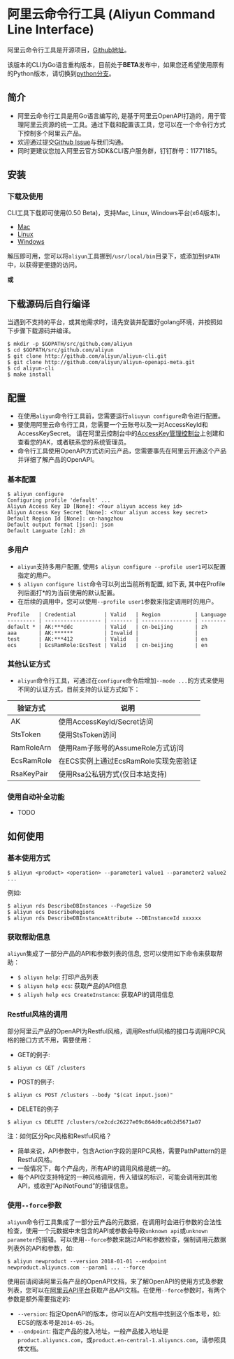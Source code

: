 
# 阿里云命令行工具 (Aliyun Command Line Interface)

阿里云命令行工具是开源项目，[Github地址](https://github.com/aliyun/aliyun-cli)。

该版本的CLI为Go语言重构版本，目前处于**BETA**发布中，如果您还希望使用原有的Python版本，请切换到[python分支](https://github.com/aliyun/aliyun-cli/tree/python_final)。

## 简介

- 阿里云命令行工具是用Go语言编写的, 是基于阿里云OpenAPI打造的，用于管理阿里云资源的统一工具。通过下载和配置该工具，您可以在一个命令行方式下控制多个阿里云产品。
- 欢迎通过提交[Github Issue](https://github.com/aliyun/aliyun-cli/issues/new)与我们沟通。
- 同时更建议您加入阿里云官方SDK&CLI客户服务群，钉钉群号：11771185。


## 安装

### 下载及使用

CLI工具下载即可使用(0.50 Beta)，支持Mac, Linux, Windows平台(x64版本)。

- [Mac](http://aliyun-cli.oss-cn-hangzhou.aliyuncs.com/aliyun-cli-macosx-0.50-amd64.tgz)
- [Linux](http://aliyun-cli.oss-cn-hangzhou.aliyuncs.com/aliyun-cli-linux-0.50-amd64.tgz)
- [Windows](http://aliyun-cli.oss-cn-hangzhou.aliyuncs.com/aliyun-cli-windows-0.50-amd64.tgz)

解压即可用，您可以将`aliyun`工具挪到`/usr/local/bin`目录下，或添加到`$PATH`中，以获得更便捷的访问。

**或**

## 下载源码后自行编译

当遇到不支持的平台，或其他需求时，请先安装并配置好golang环境，并按照如下步骤下载源码并编译。

```
$ mkdir -p $GOPATH/src/github.com/aliyun
$ cd $GOPATH/src/github.com/aliyun
$ git clone http://github.com/aliyun/aliyun-cli.git
$ git clone http://github.com/aliyun/aliyun-openapi-meta.git
$ cd aliyun-cli
$ make install
```

## 配置

- 在使用`aliyun`命令行工具前，您需要运行`aliuyun configure`命令进行配置。
- 要使用阿里云命令行工具，您需要一个云账号以及一对AccessKeyId和AccessKeySecret。 请在阿里云控制台中的[AccessKey管理控制台](https://ak-console.aliyun.com/#/accesskey)上创建和查看您的AK，或者联系您的系统管理员。
- 命令行工具使用OpenAPI方式访问云产品，您需要事先在阿里云开通这个产品并详细了解产品的OpenAPI。

### 基本配置

```
$ aliyun configure
Configuring profile 'default' ...
Aliyun Access Key ID [None]: <Your aliyun access key id>
Aliyun Access Key Secret [None]: <Your aliyun access key secret>
Default Region Id [None]: cn-hangzhou
Default output format [json]: json
Default Languate [zh]: zh
```

### 多用户

- `aliyun`支持多用户配置, 使用`$ aliyun configure --profile user1`可以配置指定的用户。
- `$ aliyun configure list`命令可以列出当前所有配置, 如下表, 其中在Profile列后面打*的为当前使用的默认配置。
- 在后续的调用中，您可以使用`--profile user1`参数来指定调用时的用户。

```
Profile   | Credential         | Valid   | Region           | Language
--------- | ------------------ | ------- | ---------------- | --------
default * | AK:***ddc          | Valid   | cn-beijing       | zh
aaa       | AK:******          | Invalid |                  |
test      | AK:***412          | Valid   |                  | en
ecs       | EcsRamRole:EcsTest | Valid   | cn-beijing       | en
```

### 其他认证方式

- `aliyun`命令行工具，可通过在`configure`命令后增加`--mode ...`的方式来使用不同的认证方式，目前支持的认证方式如下：

| 验证方式  | 说明 |
| --------       | -------- |
| AK             | 使用AccessKeyId/Secret访问 |
| StsToken       | 使用StsToken访问    |
| RamRoleArn     | 使用Ram子账号的AssumeRole方式访问     |
| EcsRamRole     | 在ECS实例上通过EcsRamRole实现免密验证   |
| RsaKeyPair     | 使用Rsa公私钥方式(仅日本站支持)     |

### 使用自动补全功能

- TODO

## 如何使用

### 基本使用方式

```
$ aliyun <product> <operation> --parameter1 value1 --parameter2 value2 ...
```

例如:

```
$ aliyun rds DescribeDBInstances --PageSize 50
$ aliyun ecs DescribeRegions
$ aliyun rds DescribeDBInstanceAttribute --DBInstanceId xxxxxx
```

### 获取帮助信息

`aliyun`集成了一部分产品的API和参数列表的信息, 您可以使用如下命令来获取帮助：

- `$ aliyun help`: 打印产品列表
- `$ aliyun help ecs`: 获取产品的API信息
- `$ aliyuh help ecs CreateInstance`: 获取API的调用信息


### Restful风格的调用

部分阿里云产品的OpenAPI为Restful风格，调用Restful风格的接口与调用RPC风格的接口方式不用，需要使用：

- GET的例子:

```
$ aliyun cs GET /clusters
```

- POST的例子:

```
$ aliyun cs POST /clusters --body "$(cat input.json)"
```

- DELETE的例子

```
$ aliyun cs DELETE /clusters/ce2cdc26227e09c864d0ca0b2d5671a07
```

注：如何区分Rpc风格和Restful风格？

- 简单来说，API参数中，包含Action字段的是RPC风格，需要PathPattern的是Restful风格。
- 一般情况下，每个产品内，所有API的调用风格是统一的。
- 每个API仅支持特定的一种风格调用，传入错误的标识，可能会调用到其他API，或收到“ApiNotFound”的错误信息。

### 使用`--force`参数

`aliyun`命令行工具集成了一部分云产品的元数据，在调用时会进行参数的合法性检查，使用一个元数据中未包含的API或参数会导致`unknown api`或`unknown parameter`的报错。可以使用`--force`参数来跳过API和参数检查，强制调用元数据列表外的API和参数，如:

```
$ aliyun newproduct --version 2018-01-01 --endpoint newproduct.aliyuncs.com --param1 ... --force
```

使用前请阅读阿里云各产品的OpenAPI文档，来了解OpenAPI的使用方式及参数列表，您可以在[阿里云API平台](https://developer.aliyun.com/api)获取产品API文档。在使用`--force`参数时，有两个参数是额外需要指定的:

- `--version`: 指定OpenAPI的版本，你可以在API文档中找到这个版本号，如: ECS的版本号是`2014-05-26`。
- `--endpoint`: 指定产品的接入地址，一般产品接入地址是`product.aliyuncs.com`，或`product.en-central-1.aliyuncs.com`，请参照具体文档。

